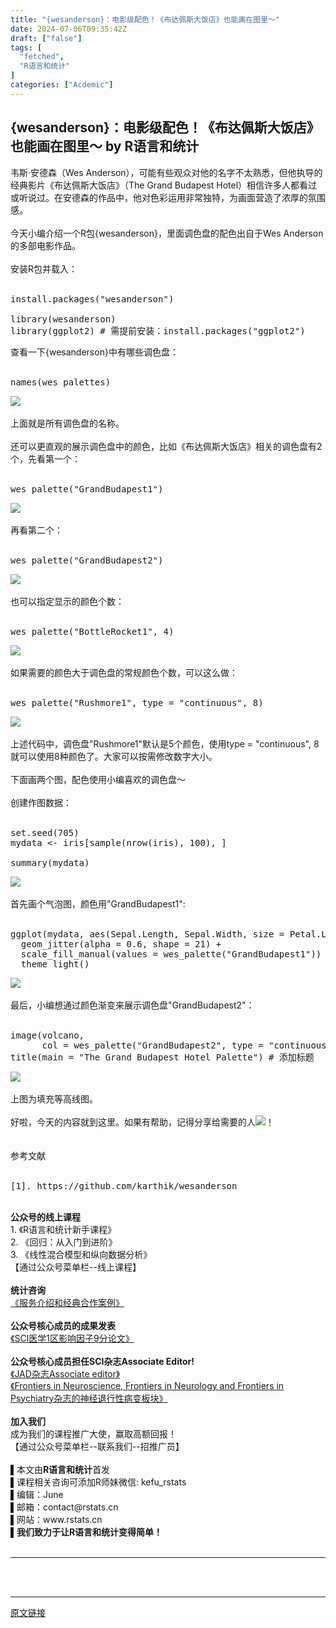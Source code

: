 ```yaml
---
title: "{wesanderson}：电影级配色！《布达佩斯大饭店》也能画在图里～"
date: 2024-07-06T09:35:42Z
draft: ["false"]
tags: [
  "fetched",
  "R语言和统计"
]
categories: ["Acdemic"]
---
```

{wesanderson}：电影级配色！《布达佩斯大饭店》也能画在图里～ by R语言和统计
------
<div><section data-mpa-powered-by="yiban.io"><span>韦斯·安德森（Wes Anderson），可能有些观众对他的名字不太熟悉，但他执导的经典影片《布达佩斯大饭店》（The Grand Budapest Hotel）相信许多人都看过或听说过。在安德森的作品中，他对色彩运用非常独特，为画面营造了浓厚的氛围感。<br></span></section><section><span><br></span></section><section><span><span>今天小编介绍一个R包<span>{wesanderson}</span>，里面调色盘的配色出自于</span><span>Wes Anderson的多部</span><span>电影作品。</span></span></section><section><span><br></span></section><section><span>安装R包并载入：</span></section><section><span><br mpa-from-tpl="t"></span></section><section data-mpa-preserve-tpl-color="t" data-mpa-template="t" mpa-preserve="t" mpa-from-tpl="t"><pre><section><span>install.packages(<span>"wesanderson"</span>)<br mpa-from-tpl="t"><br mpa-from-tpl="t"></span><span>library</span><span>(wesanderson)<br mpa-from-tpl="t"></span><span>library</span><span>(ggplot2) </span><span># 需提前安装：install.packages("ggplot2")</span></section></pre></section><section><span>查看一下<span>{wesanderson}</span>中有哪些调色盘：</span></section><section><span><br mpa-from-tpl="t"></span></section><section data-mpa-preserve-tpl-color="t" data-mpa-template="t" mpa-preserve="t" mpa-from-tpl="t"><pre><section><span>names(wes_palettes)</span></section></pre></section><section><img data-galleryid="" data-imgfileid="100028231" data-ratio="0.1712962962962963" data-s="300,640" data-src="https://mmbiz.qpic.cn/mmbiz_png/pCu8RzQCByQzuDjlsoTND8o9cnmBsziasb6mknxWibUXRELKrFxY7Oxjyz5SMicoQVGpWNGwzkYic4ibZcibZ46gSexg/640?wx_fmt=png&amp;from=appmsg" data-type="png" data-w="1080" src="https://mmbiz.qpic.cn/mmbiz_png/pCu8RzQCByQzuDjlsoTND8o9cnmBsziasb6mknxWibUXRELKrFxY7Oxjyz5SMicoQVGpWNGwzkYic4ibZcibZ46gSexg/640?wx_fmt=png&amp;from=appmsg"></section><section><br></section><section><span>上面就是所有调色盘的名称。</span></section><section><br></section><section><span>还可以更直观的展示调色盘中的颜色，比如<span>《布达佩斯大饭店》相关的调色盘有2个，先看第一个</span>：</span></section><section><span><br mpa-from-tpl="t"></span></section><section data-mpa-preserve-tpl-color="t" data-mpa-template="t" mpa-preserve="t" mpa-from-tpl="t"><pre><section><span>wes_palette(<span>"GrandBudapest1"</span>)</span></section></pre></section><section><img data-galleryid="" data-imgfileid="100028228" data-ratio="0.55" data-s="300,640" data-src="https://mmbiz.qpic.cn/mmbiz_png/pCu8RzQCByQzuDjlsoTND8o9cnmBsziasHJKpkcMIyUKMD31guOgwMnPqk59XluBYDBaib39zzP41fjBfbLFLxcg/640?wx_fmt=png&amp;from=appmsg" data-type="png" data-w="1080" src="https://mmbiz.qpic.cn/mmbiz_png/pCu8RzQCByQzuDjlsoTND8o9cnmBsziasHJKpkcMIyUKMD31guOgwMnPqk59XluBYDBaib39zzP41fjBfbLFLxcg/640?wx_fmt=png&amp;from=appmsg"></section><section><br></section><section><span>再看第二个：</span><br></section><section><br></section><section data-mpa-preserve-tpl-color="t" data-mpa-template="t" mpa-preserve="t" mpa-from-tpl="t"><pre><section><span>wes_palette(<span>"GrandBudapest2"</span>)</span></section></pre></section><section><img data-galleryid="" data-imgfileid="100028230" data-ratio="0.5509259259259259" data-s="300,640" data-src="https://mmbiz.qpic.cn/mmbiz_png/pCu8RzQCByQzuDjlsoTND8o9cnmBsziasJ3J0GibnBJYnJGic1IunKzU5wGodm2CfvCsk7DsChYH0s14qmticeXJtw/640?wx_fmt=png&amp;from=appmsg" data-type="png" data-w="1080" src="https://mmbiz.qpic.cn/mmbiz_png/pCu8RzQCByQzuDjlsoTND8o9cnmBsziasJ3J0GibnBJYnJGic1IunKzU5wGodm2CfvCsk7DsChYH0s14qmticeXJtw/640?wx_fmt=png&amp;from=appmsg"></section><section><span><br></span></section><section><span>也可以指定显示的颜色个数：<br></span></section><section><span><br mpa-from-tpl="t"></span></section><section data-mpa-preserve-tpl-color="t" data-mpa-template="t" mpa-preserve="t" mpa-from-tpl="t"><pre><section><span>wes_palette(<span>"BottleRocket1"</span>, <span>4</span>)</span></section></pre></section><section><img data-galleryid="" data-imgfileid="100028229" data-ratio="0.5481481481481482" data-s="300,640" data-src="https://mmbiz.qpic.cn/mmbiz_png/pCu8RzQCByQzuDjlsoTND8o9cnmBsziasYNPGZwwtVOyQ8Lica3y2IVic5J8FVVr02Vb6YDuoTElEFMxDTLBmWZ5w/640?wx_fmt=png&amp;from=appmsg" data-type="png" data-w="1080" src="https://mmbiz.qpic.cn/mmbiz_png/pCu8RzQCByQzuDjlsoTND8o9cnmBsziasYNPGZwwtVOyQ8Lica3y2IVic5J8FVVr02Vb6YDuoTElEFMxDTLBmWZ5w/640?wx_fmt=png&amp;from=appmsg"></section><section><br></section><section><span>如果需要的颜色大于调色盘的常规颜色个数，可以这么做：</span></section><section><span><br mpa-from-tpl="t"></span></section><section data-mpa-preserve-tpl-color="t" data-mpa-template="t" mpa-preserve="t" mpa-from-tpl="t"><pre><section><span>wes_palette(<span>"Rushmore1"</span>, type = <span>"continuous"</span>, <span>8</span>)</span></section></pre></section><section><img data-galleryid="" data-imgfileid="100028232" data-ratio="0.55" data-s="300,640" data-src="https://mmbiz.qpic.cn/mmbiz_png/pCu8RzQCByQzuDjlsoTND8o9cnmBsziasvxiaqoRkgpSEeqrP8WeG4k4MJLA0Tr3HTjYvdlJZtN0Gic0Ney6JyTng/640?wx_fmt=png&amp;from=appmsg" data-type="png" data-w="1080" src="https://mmbiz.qpic.cn/mmbiz_png/pCu8RzQCByQzuDjlsoTND8o9cnmBsziasvxiaqoRkgpSEeqrP8WeG4k4MJLA0Tr3HTjYvdlJZtN0Gic0Ney6JyTng/640?wx_fmt=png&amp;from=appmsg"></section><section><br></section><section><span>上述代码中，调色盘<span>"Rushmore1"</span>默认是5个颜色，使用<span>type = "continuous", 8</span> 就可以使用8种颜色了。大家可以按需修改数字大小。</span></section><section><span><br></span></section><section><span>下面画两个图，配色使用小编喜欢的调色盘～</span></section><section><span><br></span></section><section><span>创建作图数据：<br></span></section><section><span><br mpa-from-tpl="t"></span></section><section data-mpa-preserve-tpl-color="t" data-mpa-template="t" mpa-preserve="t" mpa-from-tpl="t"><pre><section><span>set.seed(<span>705</span>)<br mpa-from-tpl="t">mydata &lt;- iris[sample(nrow(iris), <span>100</span>), ]<br mpa-from-tpl="t"><br mpa-from-tpl="t">summary(mydata)</span></section></pre></section><section><img data-galleryid="" data-imgfileid="100028233" data-ratio="0.21203703703703702" data-s="300,640" data-src="https://mmbiz.qpic.cn/mmbiz_png/pCu8RzQCByQzuDjlsoTND8o9cnmBsziasLF7Urt4G6Wqic2bibibwyoMkXnjsVAHhkicrWpfSuCl2MKDK3LWia91KLMw/640?wx_fmt=png&amp;from=appmsg" data-type="png" data-w="1080" src="https://mmbiz.qpic.cn/mmbiz_png/pCu8RzQCByQzuDjlsoTND8o9cnmBsziasLF7Urt4G6Wqic2bibibwyoMkXnjsVAHhkicrWpfSuCl2MKDK3LWia91KLMw/640?wx_fmt=png&amp;from=appmsg"></section><section><span><br></span></section><section><span>首先画个气泡图，颜色用"GrandBudapest1":</span></section><section><span><br mpa-from-tpl="t"></span></section><section data-mpa-preserve-tpl-color="t" data-mpa-template="t" mpa-preserve="t" mpa-from-tpl="t"><pre><section><span>ggplot(mydata, aes(Sepal.Length, Sepal.Width, size = Petal.Length , fill = Species)) +<br mpa-from-tpl="t">  geom_jitter(alpha = <span>0.6</span>, shape = <span>21</span>) +<br mpa-from-tpl="t">  scale_fill_manual(values = wes_palette(<span>"GrandBudapest1"</span>)) +<br mpa-from-tpl="t">  theme_light()</span></section></pre></section><section><img data-galleryid="" data-imgfileid="100028235" data-ratio="0.725925925925926" data-s="300,640" data-src="https://mmbiz.qpic.cn/mmbiz_png/pCu8RzQCByQzuDjlsoTND8o9cnmBsziasAYhicicmPyATegs6cfjVYl8SmeTj2UicXjahQ778HicXL4fSichI2DjkO8A/640?wx_fmt=png&amp;from=appmsg" data-type="png" data-w="1080" src="https://mmbiz.qpic.cn/mmbiz_png/pCu8RzQCByQzuDjlsoTND8o9cnmBsziasAYhicicmPyATegs6cfjVYl8SmeTj2UicXjahQ778HicXL4fSichI2DjkO8A/640?wx_fmt=png&amp;from=appmsg"></section><section><br></section><section><span>最后，小编想<span>通过颜色渐变来展示调色盘<span>"GrandBudapest2"：</span></span></span></section><section><span><br mpa-from-tpl="t"></span></section><section data-mpa-preserve-tpl-color="t" data-mpa-template="t" mpa-preserve="t" mpa-from-tpl="t"><pre><section><span>image(volcano, <br mpa-from-tpl="t">      col = wes_palette(<span>"GrandBudapest2"</span>, type = <span>"continuous"</span>, <span>20</span>))<br mpa-from-tpl="t">title(main = <span>"The Grand Budapest Hotel Palette"</span>) <span># 添加标题</span></span></section></pre></section><section><img data-galleryid="" data-imgfileid="100028236" data-ratio="0.775" data-s="300,640" data-src="https://mmbiz.qpic.cn/mmbiz_png/pCu8RzQCByQzuDjlsoTND8o9cnmBsziasNKtvx6lKTaiccYZRhI4ATK40NzyYBaq2TvcHWtHIgm2JcutZ0T5jjRA/640?wx_fmt=png&amp;from=appmsg" data-type="png" data-w="1080" src="https://mmbiz.qpic.cn/mmbiz_png/pCu8RzQCByQzuDjlsoTND8o9cnmBsziasNKtvx6lKTaiccYZRhI4ATK40NzyYBaq2TvcHWtHIgm2JcutZ0T5jjRA/640?wx_fmt=png&amp;from=appmsg"></section><section><br></section><section><span>上图为<span>填充等高线图。</span></span></section><section><br></section><section><span><span>好啦，今天的内容就到这里。</span><span>如果有帮助，记得分享给需要的人</span></span><img data-ratio="1" data-src="https://res.wx.qq.com/t/wx_fed/we-emoji/res/v1.3.10/assets/Expression/Expression_67@2x.png" data-w="128" src="https://res.wx.qq.com/t/wx_fed/we-emoji/res/v1.3.10/assets/Expression/Expression_67@2x.png"><span>！</span></section><section><span><br></span></section><section><br></section><section><span>参考文献</span></section><section><br></section><section data-mpa-preserve-tpl-color="t" data-mpa-template="t" mpa-preserve="t" mpa-from-tpl="t"><pre><section><span>[1]. https://github.com/karthik/wesanderson</span></section></pre></section><section><br></section><section><span><strong><span>公众号的线上课程</span></strong></span></section><section><span>1. 《R语言和统计新手课程》</span></section><section><span>2. 《回归：从入门到进阶》</span></section><section><span>3. 《线性混合模型和纵向数据分析》</span></section><section><span>【通过公众号菜单栏--线上课程】</span></section><section><span><br></span></section><section><strong><span>统计咨询</span></strong></section><section><a target="_blank" href="http://mp.weixin.qq.com/s?__biz=Mzk0MzE5OTAxMg==&amp;mid=2247508283&amp;idx=1&amp;sn=4ed28c3711a18a34b1b4346612cbfe81&amp;chksm=c3356770f442ee66f6abc20a6115ae619663d5f417f9823705ade284fc62593188c4de7903ce&amp;scene=21#wechat_redirect" textvalue="《服务介绍和经典合作案例》" linktype="text" imgurl="" imgdata="null" data-itemshowtype="0" tab="innerlink" data-linktype="2"><span>《服务介绍和经典合作案例》</span></a></section><section><br></section><section><span><strong><span>公众号核心成员的成果发表</span></strong></span></section><section><span><a target="_blank" href="http://mp.weixin.qq.com/s?__biz=Mzk0MzE5OTAxMg==&amp;mid=2247506555&amp;idx=1&amp;sn=0ca95fddcc184506e02c5b7ea70c0567&amp;chksm=c3351c30f4429526acad9c6c20dc0c3b76dc849d57a1755155f234f6eb31a24a904962f7aa5d&amp;scene=21#wechat_redirect" textvalue="《SCI医学1区论文》" linktype="text" imgurl="" imgdata="null" data-itemshowtype="0" tab="innerlink" data-linktype="2">《SCI医学1区影响因子9分论文》</a></span></section><section><br></section><section><span><strong><span>公众号核心成员担任SCI杂志Associate Editor!</span></strong></span></section><section><a target="_blank" href="http://mp.weixin.qq.com/s?__biz=Mzk0MzE5OTAxMg==&amp;mid=2247508003&amp;idx=1&amp;sn=4d6c2bf2e1723e751743ff6eeda407cc&amp;chksm=c3356668f442ef7ee530363ababa01f074c2bc1765f551a3d90cb2ce0a9faa62cdefa6380803&amp;scene=21#wechat_redirect" textvalue="《Journal of Alzheimer's disease杂志Associate editor》" linktype="text" imgurl="" imgdata="null" data-itemshowtype="0" tab="innerlink" data-linktype="2"><span>《JAD杂志Associate editor》</span></a></section><section><a target="_blank" href="http://mp.weixin.qq.com/s?__biz=Mzk0MzE5OTAxMg==&amp;mid=2247508499&amp;idx=1&amp;sn=2adb08a49ac005b837970118de24e749&amp;chksm=c3356458f442ed4ecd899198d92e2a5584f146a4a0a82a75cd065bc1719fd76b226886be758f&amp;scene=21#wechat_redirect" textvalue="《Frontiers in Neuroscience, Frontiers in Neurology and Frontiers in Psychiatry杂志的神经退行性病变板块》" linktype="text" imgurl="" imgdata="null" data-itemshowtype="0" tab="innerlink" data-linktype="2"><span>《Frontiers in Neuroscience, Frontiers in Neurology and Frontiers in Psychiatry杂志的神经退行性病变板块》</span></a></section><section><br></section><section><span><strong><span>加入我们</span></strong></span></section><section><span>成为我们的课程推广大使，赢取高额回报！</span></section><section><span>【通过公众号菜单栏--联系我们--招推广员】</span></section><section><br></section><section data-mpa-template="t" mpa-from-tpl="t"><section><span>▌本文由</span><span><strong mpa-from-tpl="t"><span>R语言和统计</span></strong></span><span>首发</span></section><section><span>▌课程相关咨询可添加R师妹微信: kefu_rstats</span></section><section><span>▌编辑：June</span></section><section><span>▌邮箱：contact@rstats.cn</span></section><section><span>▌网站：www.rstats.cn</span></section><section><span>▌<strong>我们致力于</strong><strong>让R语言和统计变得简单！</strong></span></section><section><span><strong></strong><br></span></section><section mpa-from-tpl="t"><section mpa-from-tpl="t"><section mpa-from-tpl="t"><section label="Powered by 135editor.com" data-role="outer" mpa-from-tpl="t"><section data-role="paragraph" mpa-from-tpl="t"><hr><section><br></section></section></section></section></section></section></section><section><br></section><p><mp-style-type data-value="3"></mp-style-type></p></div>  
<hr>
<a href="https://mp.weixin.qq.com/s/ErMXyeEyox4VerufjXnaSg",target="_blank" rel="noopener noreferrer">原文链接</a>
